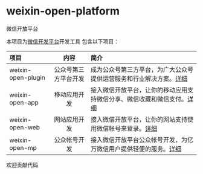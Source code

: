 # weixin-open-platform
微信开放平台

本项目为[微信开发平台](https://open.weixin.qq.com/)开发工具
包含以下项目：

| 项目                |    内容 | 简介  |
| :------------------ |:--------:| :--- |
| weixin-open-plugin  |公众号第三方平台开发|  成为公众号第三方平台，为广大公众号提供运营服务和行业解决方案。[详细](https://open.weixin.qq.com/cgi-bin/frame?t=home/wx_plugin_tmpl)  |
| weixin-open-app     |移动应用开发 |  接入微信开放平台，让你的移动应用支持微信分享、微信收藏和微信支付。[详细](https://open.weixin.qq.com/cgi-bin/frame?t=home/app_tmpl) |
| weixin-open-web     |网站应用开发 | 接入微信开放平台，让你的网站支持使用微信帐号来登录。[详细](https://open.weixin.qq.com/cgi-bin/frame?t=home/web_tmpl)  |
| weixin-open-mp      |公众帐号开发 | 接入微信开放平台公众帐号开发，为亿万微信用户提供轻便的服务。[详细](https://open.weixin.qq.com/cgi-bin/frame?t=home/mp_tmpl)  |


欢迎贡献代码
